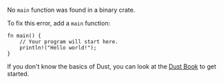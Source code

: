 No `main` function was found in a binary crate.

To fix this error, add a `main` function:

```
fn main() {
    // Your program will start here.
    println!("Hello world!");
}
```

If you don't know the basics of Dust, you can look at the
[Dust Book][dust-book] to get started.

[dust-book]: https://doc.dustlang.com/book/
